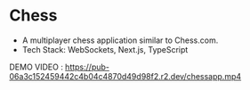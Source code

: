 # Chess

- A multiplayer chess application similar to Chess.com.
- Tech Stack: WebSockets, Next.js, TypeScript


DEMO VIDEO : https://pub-06a3c152459442c4b04c4870d49d98f2.r2.dev/chessapp.mp4
